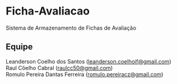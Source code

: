 # Ficha-Avaliacao
Sistema de Armazenamento de Fichas de Avaliação

## Equipe 
Leanderson Coelho dos Santos (leanderson.coelhoif@gmail.com) <br/>
Raul Côelho Cabral (raulcc50@gmail.com) <br/>
Romulo Pereira Dantas Ferreira (romulo.pereiracz@gmail.com)

